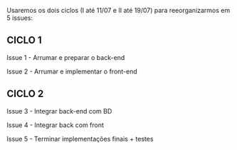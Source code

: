 Usaremos os dois ciclos (I até 11/07 e II até 19/07) para reeorganizarmos em 5 issues:

## CICLO 1  ## 

Issue 1 - Arrumar e preparar o back-end

Issue 2 - Arrumar e implementar o front-end

## CICLO 2  ## 

Issue 3 - Integrar back-end com BD

Issue 4 - Integrar back com front

Issue 5 - Terminar implementações finais + testes
